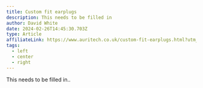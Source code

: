 ```yaml
---
title: Custom fit earplugs
description: This needs to be filled in
author: David White
date: 2024-02-26T14:45:30.703Z
type: Article
affiliateLink: https://www.auritech.co.uk/custom-fit-earplugs.html?utm_source=arragon_affiliates&utm_content=homae_page
tags:
  - left
  - center
  - right
---
```

This needs to be filled in..
